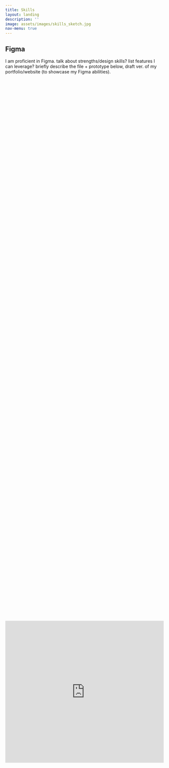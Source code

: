 ```yaml
---
title: Skills
layout: landing
description: ''
image: assets/images/skills_sketch.jpg
nav-menu: true
---
```


<!-- Main -->
<div id="main">

<!-- One -->
<section id="one">
	<div class="inner">

<h2>Figma</h2>
<p>I am proficient in Figma. talk about strengths/design skills? list features I can leverage? briefly describe the file + prototype below, draft ver. of my portfolio/website (to showcase my Figma abilities).</p>
<div class="row">
	<div class="6u 12u$(small)">
		<html>
			<head>
				<style>
					#content {
						width: 100%;
						margin: auto;
						height: 100%;
						display: flex;
						align-items: center;
						}
				</style>
			</head>
			<body>
				<div id="content">
					<iframe style="border: 1px solid rgba(0, 0, 0, 0.1);" width="800" height="450" src="https://www.figma.com/embed?embed_host=share&url=https%3A%2F%2Fwww.figma.com%2Ffile%2FRQptk8jcMXGXQXRB8WJxIB%2Fwebpage-prototype%3Fnode-id%3D0%253A1%26t%3DXHuhf9TLEruKct30-1" allowfullscreen></iframe>
				</div>
			</body>
		</html>
	</div>
	<div class="6u 12u$(small)">
		<html>
			<head>
				<style>
					#content {
						width: 100%;
						margin: auto;
						height: 100%;
						display: flex;
						align-items: center;
						}
				</style>
			</head>
			<body>
				<div id="content">
					<iframe style="border: 1px solid rgba(0, 0, 0, 0.1);" width="800" height="450" src="https://www.figma.com/embed?embed_host=share&url=https%3A%2F%2Fwww.figma.com%2Fproto%2FRQptk8jcMXGXQXRB8WJxIB%2Fwebpage-prototype%3Fnode-id%3D4%253A77%26scaling%3Dscale-down%26page-id%3D0%253A1%26starting-point-node-id%3D4%253A77" allowfullscreen></iframe> 	
				</div>
			</body>
		</html>
	</div>
</div>

<hr class="major"/>

<h2>OnShape</h2>
<p>CAD drawings created for projects and design sprints.</p>
<span class="image fit"><img src="{% link assets/images/pokeball.png %}" alt="" /></span>
<span class="image fit"><img src="{% link assets/images/more cad.png %}" alt="" /></span>

<hr class="major"/>

<h2>Sketching</h2>
<p>Sketch and low fidelity prototype of a wheelchair for a Design course project.</p>
<span class="image fit"><img src="{% link assets/images/tsts.png %}" alt="" /></span>
<p>A few doodles.</p>
<span class="image fit"><img src="{% link assets/images/doodles.png %}" alt="" /></span>
